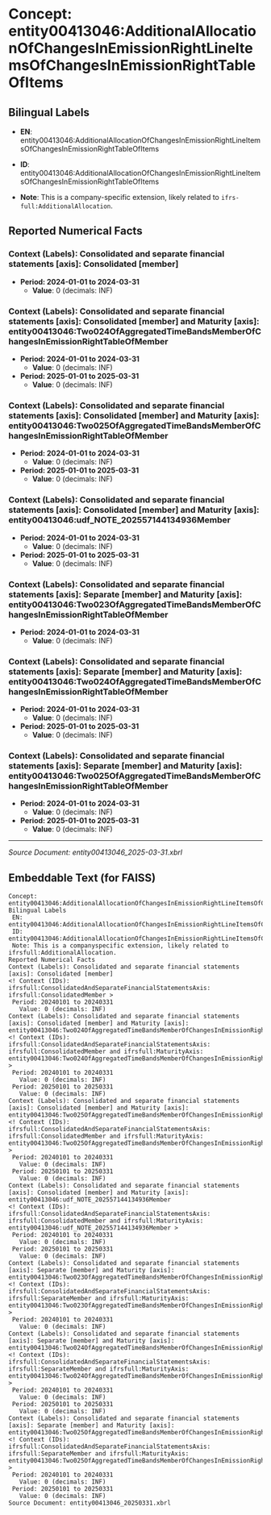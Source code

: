 # Concept: entity00413046:AdditionalAllocationOfChangesInEmissionRightLineItemsOfChangesInEmissionRightTableOfItems

## Bilingual Labels
- **EN**: entity00413046:AdditionalAllocationOfChangesInEmissionRightLineItemsOfChangesInEmissionRightTableOfItems

- **ID**: entity00413046:AdditionalAllocationOfChangesInEmissionRightLineItemsOfChangesInEmissionRightTableOfItems
- **Note**: This is a company-specific extension, likely related to `ifrs-full:AdditionalAllocation`.

## Reported Numerical Facts

### **Context (Labels): Consolidated and separate financial statements [axis]: Consolidated [member]**
<!-- Context (IDs): ifrs-full:ConsolidatedAndSeparateFinancialStatementsAxis: ifrs-full:ConsolidatedMember -->
- **Period: 2024-01-01 to 2024-03-31**
  - **Value**: 0 (decimals: INF)

### **Context (Labels): Consolidated and separate financial statements [axis]: Consolidated [member] and Maturity [axis]: entity00413046:Two024OfAggregatedTimeBandsMemberOfChangesInEmissionRightTableOfMember**
<!-- Context (IDs): ifrs-full:ConsolidatedAndSeparateFinancialStatementsAxis: ifrs-full:ConsolidatedMember and ifrs-full:MaturityAxis: entity00413046:Two024OfAggregatedTimeBandsMemberOfChangesInEmissionRightTableOfMember -->
- **Period: 2024-01-01 to 2024-03-31**
  - **Value**: 0 (decimals: INF)
- **Period: 2025-01-01 to 2025-03-31**
  - **Value**: 0 (decimals: INF)

### **Context (Labels): Consolidated and separate financial statements [axis]: Consolidated [member] and Maturity [axis]: entity00413046:Two025OfAggregatedTimeBandsMemberOfChangesInEmissionRightTableOfMember**
<!-- Context (IDs): ifrs-full:ConsolidatedAndSeparateFinancialStatementsAxis: ifrs-full:ConsolidatedMember and ifrs-full:MaturityAxis: entity00413046:Two025OfAggregatedTimeBandsMemberOfChangesInEmissionRightTableOfMember -->
- **Period: 2024-01-01 to 2024-03-31**
  - **Value**: 0 (decimals: INF)
- **Period: 2025-01-01 to 2025-03-31**
  - **Value**: 0 (decimals: INF)

### **Context (Labels): Consolidated and separate financial statements [axis]: Consolidated [member] and Maturity [axis]: entity00413046:udf_NOTE_202557144134936Member**
<!-- Context (IDs): ifrs-full:ConsolidatedAndSeparateFinancialStatementsAxis: ifrs-full:ConsolidatedMember and ifrs-full:MaturityAxis: entity00413046:udf_NOTE_202557144134936Member -->
- **Period: 2024-01-01 to 2024-03-31**
  - **Value**: 0 (decimals: INF)
- **Period: 2025-01-01 to 2025-03-31**
  - **Value**: 0 (decimals: INF)

### **Context (Labels): Consolidated and separate financial statements [axis]: Separate [member] and Maturity [axis]: entity00413046:Two023OfAggregatedTimeBandsMemberOfChangesInEmissionRightTableOfMember**
<!-- Context (IDs): ifrs-full:ConsolidatedAndSeparateFinancialStatementsAxis: ifrs-full:SeparateMember and ifrs-full:MaturityAxis: entity00413046:Two023OfAggregatedTimeBandsMemberOfChangesInEmissionRightTableOfMember -->
- **Period: 2024-01-01 to 2024-03-31**
  - **Value**: 0 (decimals: INF)

### **Context (Labels): Consolidated and separate financial statements [axis]: Separate [member] and Maturity [axis]: entity00413046:Two024OfAggregatedTimeBandsMemberOfChangesInEmissionRightTableOfMember**
<!-- Context (IDs): ifrs-full:ConsolidatedAndSeparateFinancialStatementsAxis: ifrs-full:SeparateMember and ifrs-full:MaturityAxis: entity00413046:Two024OfAggregatedTimeBandsMemberOfChangesInEmissionRightTableOfMember -->
- **Period: 2024-01-01 to 2024-03-31**
  - **Value**: 0 (decimals: INF)
- **Period: 2025-01-01 to 2025-03-31**
  - **Value**: 0 (decimals: INF)

### **Context (Labels): Consolidated and separate financial statements [axis]: Separate [member] and Maturity [axis]: entity00413046:Two025OfAggregatedTimeBandsMemberOfChangesInEmissionRightTableOfMember**
<!-- Context (IDs): ifrs-full:ConsolidatedAndSeparateFinancialStatementsAxis: ifrs-full:SeparateMember and ifrs-full:MaturityAxis: entity00413046:Two025OfAggregatedTimeBandsMemberOfChangesInEmissionRightTableOfMember -->
- **Period: 2024-01-01 to 2024-03-31**
  - **Value**: 0 (decimals: INF)
- **Period: 2025-01-01 to 2025-03-31**
  - **Value**: 0 (decimals: INF)

---
*Source Document: entity00413046_2025-03-31.xbrl*
## Embeddable Text (for FAISS)
```text
Concept: entity00413046:AdditionalAllocationOfChangesInEmissionRightLineItemsOfChangesInEmissionRightTableOfItems
Bilingual Labels
 EN: entity00413046:AdditionalAllocationOfChangesInEmissionRightLineItemsOfChangesInEmissionRightTableOfItems
 ID: entity00413046:AdditionalAllocationOfChangesInEmissionRightLineItemsOfChangesInEmissionRightTableOfItems
 Note: This is a companyspecific extension, likely related to ifrsfull:AdditionalAllocation.
Reported Numerical Facts
Context (Labels): Consolidated and separate financial statements [axis]: Consolidated [member]
<! Context (IDs): ifrsfull:ConsolidatedAndSeparateFinancialStatementsAxis: ifrsfull:ConsolidatedMember >
 Period: 20240101 to 20240331
   Value: 0 (decimals: INF)
Context (Labels): Consolidated and separate financial statements [axis]: Consolidated [member] and Maturity [axis]: entity00413046:Two024OfAggregatedTimeBandsMemberOfChangesInEmissionRightTableOfMember
<! Context (IDs): ifrsfull:ConsolidatedAndSeparateFinancialStatementsAxis: ifrsfull:ConsolidatedMember and ifrsfull:MaturityAxis: entity00413046:Two024OfAggregatedTimeBandsMemberOfChangesInEmissionRightTableOfMember >
 Period: 20240101 to 20240331
   Value: 0 (decimals: INF)
 Period: 20250101 to 20250331
   Value: 0 (decimals: INF)
Context (Labels): Consolidated and separate financial statements [axis]: Consolidated [member] and Maturity [axis]: entity00413046:Two025OfAggregatedTimeBandsMemberOfChangesInEmissionRightTableOfMember
<! Context (IDs): ifrsfull:ConsolidatedAndSeparateFinancialStatementsAxis: ifrsfull:ConsolidatedMember and ifrsfull:MaturityAxis: entity00413046:Two025OfAggregatedTimeBandsMemberOfChangesInEmissionRightTableOfMember >
 Period: 20240101 to 20240331
   Value: 0 (decimals: INF)
 Period: 20250101 to 20250331
   Value: 0 (decimals: INF)
Context (Labels): Consolidated and separate financial statements [axis]: Consolidated [member] and Maturity [axis]: entity00413046:udf_NOTE_202557144134936Member
<! Context (IDs): ifrsfull:ConsolidatedAndSeparateFinancialStatementsAxis: ifrsfull:ConsolidatedMember and ifrsfull:MaturityAxis: entity00413046:udf_NOTE_202557144134936Member >
 Period: 20240101 to 20240331
   Value: 0 (decimals: INF)
 Period: 20250101 to 20250331
   Value: 0 (decimals: INF)
Context (Labels): Consolidated and separate financial statements [axis]: Separate [member] and Maturity [axis]: entity00413046:Two023OfAggregatedTimeBandsMemberOfChangesInEmissionRightTableOfMember
<! Context (IDs): ifrsfull:ConsolidatedAndSeparateFinancialStatementsAxis: ifrsfull:SeparateMember and ifrsfull:MaturityAxis: entity00413046:Two023OfAggregatedTimeBandsMemberOfChangesInEmissionRightTableOfMember >
 Period: 20240101 to 20240331
   Value: 0 (decimals: INF)
Context (Labels): Consolidated and separate financial statements [axis]: Separate [member] and Maturity [axis]: entity00413046:Two024OfAggregatedTimeBandsMemberOfChangesInEmissionRightTableOfMember
<! Context (IDs): ifrsfull:ConsolidatedAndSeparateFinancialStatementsAxis: ifrsfull:SeparateMember and ifrsfull:MaturityAxis: entity00413046:Two024OfAggregatedTimeBandsMemberOfChangesInEmissionRightTableOfMember >
 Period: 20240101 to 20240331
   Value: 0 (decimals: INF)
 Period: 20250101 to 20250331
   Value: 0 (decimals: INF)
Context (Labels): Consolidated and separate financial statements [axis]: Separate [member] and Maturity [axis]: entity00413046:Two025OfAggregatedTimeBandsMemberOfChangesInEmissionRightTableOfMember
<! Context (IDs): ifrsfull:ConsolidatedAndSeparateFinancialStatementsAxis: ifrsfull:SeparateMember and ifrsfull:MaturityAxis: entity00413046:Two025OfAggregatedTimeBandsMemberOfChangesInEmissionRightTableOfMember >
 Period: 20240101 to 20240331
   Value: 0 (decimals: INF)
 Period: 20250101 to 20250331
   Value: 0 (decimals: INF)
Source Document: entity00413046_20250331.xbrl
```